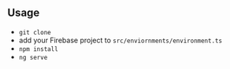 ## Usage

- `git clone`
-  add your Firebase project to `src/enviornments/environment.ts`
- `npm install`
- `ng serve`
